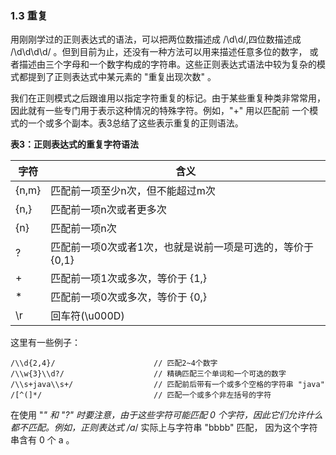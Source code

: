 ### 1.3 重复

用刚刚学过的正则表达式的语法，可以把两位数描述成 /\d\d/,四位数描述成 /\d\d\d\d/ 。但到目前为止，还没有一种方法可以用来描述任意多位的数字，
或者描述由三个字母和一个数字构成的字符串。这些正则表达式语法中较为复杂的模式都提到了正则表达式中某元素的 "重复出现次数" 。

我们在正则模式之后跟谁用以指定字符重复的标记。由于某些重复种类非常常用，因此就有一些专门用于表示这种情况的特殊字符。例如，"+" 用以匹配前
一个模式的一个或多个副本。表3总结了这些表示重复的正则语法。

**表3：正则表达式的重复字符语法**

<table>
	<thead>
		<tr><th>字符</th><th>含义</th></tr>
	</thead>
	<tbody>
		<tr><td>{n,m}</td><td>匹配前一项至少n次，但不能超过m次</td></tr>
		<tr><td>{n,}</td><td>匹配前一项n次或者更多次</td></tr>
		<tr><td>{n}</td><td>匹配前一项n次</td></tr>
		<tr><td>?</td><td>匹配前一项0次或者1次，也就是说前一项是可选的，等价于{0,1}</td></tr>
		<tr><td>+</td><td>匹配前一项1次或多次，等价于 {1,}</td></tr>
		<tr><td>*</td><td>匹配前一项0次或多次，等价于 {0,}</td></tr>
		<tr><td>\r</td><td>回车符(\u000D)</td></tr>
	</tbody>
</table>

这里有一些例子：

    /\\d{2,4}/                      // 匹配2~4个数字
    /\\w{3}\\d?/                    // 精确匹配三个单词和一个可选的数字
    /\\s+java\\s+/                  // 匹配前后带有一个或多个空格的字符串 "java"
    /[^(]*/                         // 匹配一个或多个非左括号的字符

在使用 "*" 和 "?" 时要注意，由于这些字符可能匹配 0 个字符，因此它们允许什么都不匹配。例如，正则表达式 /a*/ 实际上与字符串 "bbbb" 匹配，
因为这个字符串含有 0 个 a 。